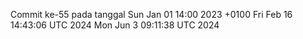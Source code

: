 Commit ke-55 pada tanggal Sun Jan 01 14:00 2023 +0100
Fri Feb 16 14:43:06 UTC 2024
Mon Jun  3 09:11:38 UTC 2024
